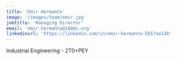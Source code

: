 ```yaml
---
title: 'Emir Hermanto'
image: '/images/team/emir.jpg'
jobtitle: 'Managing Director'
email: 'emir.hermanto@180dc.org'
linkedinurl: 'https://linkedin.com/in/emir-hermanto-5b57aa138'
---
```


Industrial Engineering - 2T0+PEY

